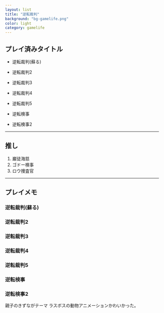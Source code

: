 ```yaml
---
layout: list
title: "逆転裁判"
background: "bg-gamelife.png"
color: light
category: gamelife
---
```


## プレイ済みタイトル

* 逆転裁判(蘇る)
* 逆転裁判2
* 逆転裁判3
* 逆転裁判4
* 逆転裁判5

* 逆転検事
* 逆転検事2

-----

## 推し

1. 巌徒海慈
2. ゴドー検事
3. ロウ捜査官

----

## プレイメモ
### 逆転裁判(蘇る)
### 逆転裁判2
### 逆転裁判3
### 逆転裁判4
### 逆転裁判5

### 逆転検事

### 逆転検事2
親子のきずながテーマ
  ラスボスの動物アニメーションかわいかった。
